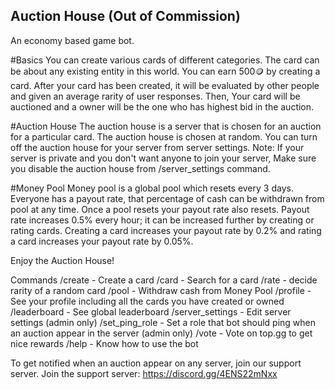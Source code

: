 ## Auction House (Out of Commission)
An economy based game bot.

#Basics
You can create various cards of different categories. The card can be about any existing entity in this world.
You can earn 500🪙 by creating a card. After your card has been created, it will be evaluated by other people and given an average rarity of user responses.
Then, Your card will be auctioned and a owner will be the one who has highest bid in the auction.

#Auction House
The auction house is a server that is chosen for an auction for a particular card. The auction house is chosen at random. You can turn off the auction house for your server from server settings.
Note: If your server is private and you don't want anyone to join your server, Make sure you disable the auction house from /server_settings command.

#Money Pool
Money pool is a global pool which resets every 3 days. Everyone has a payout rate, that percentage of cash can be withdrawn from pool at any time. Once a pool resets your payout rate also resets. Payout rate increases 0.5% every hour; it can be increased further by creating or rating cards.
Creating a card increases your payout rate by 0.2% and rating a card increases your payout rate by 0.05%.

Enjoy the Auction House!

Commands
/create - Create a card
/card - Search for a card
/rate - decide rarity of a random card
/pool - Withdraw cash from Money Pool
/profile - See your profile including all the cards you have created or owned
/leaderboard - See global leaderboard
/server_settings - Edit server settings (admin only)
/set_ping_role - Set a role that bot should ping when an auction appear in the server (admin only)
/vote - Vote on top.gg to get nice rewards
/help - Know how to use the bot

To get notified when an auction appear on any server, join our support server.
Join the support server: https://discord.gg/4ENS22mNxx
